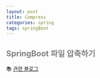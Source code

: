 ```yaml
---
layout: post
title: Compress
categories: spring
tags: springBoot
---
```


## <span style="color:gray">SpringBoot 파일 압축하기</span>

📚 [관련 블로그](https://minaminaworld.tistory.com/131)